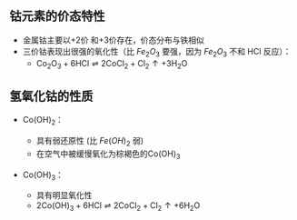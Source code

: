 ## 钴元素的价态特性
- 金属钴主要以+2价 和+3价存在，价态分布与铁相似
- 三价钴表现出很强的氧化性（比 $Fe_2O_3$ 要强，因为 $Fe_2O_3$ 不和 HCl 反应）：
	- $\text{Co}_2\text{O}_3 + 6\text{HCl} \rightleftharpoons 2\text{CoCl}_2 + \text{Cl}_2 \uparrow + 3\text{H}_2\text{O}$
## 氢氧化钴的性质
- $\text{Co(OH)}_2$：
	- 具有弱还原性 (比 $Fe(OH)_2$ 弱)
	- 在空气中被缓慢氧化为棕褐色的$\text{Co(OH)}_3$

- $\text{Co(OH)}_3$：
	- 具有明显氧化性
	- $\text{2Co(OH)}_3 + 6\text{HCl} \rightleftharpoons 2\text{CoCl}_2 + \text{Cl}_2 \uparrow + 6\text{H}_2\text{O}$

